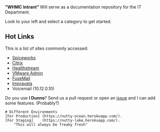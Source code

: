<strong>”WHMC Intrant” </strong> Will serve as a documentation repository for the IT Department.
 
Look to your left and select a category to get started.

## Hot Links

This is a list of sites commonly accessed:

* [Spiceworks](http://s-4609pw1-spice:9675/pro_users/login#)
* [Citrix](https://www.asp.siemensmedical.com/isc/10152/Citrix/AccessPlatform/auth/login.aspx)
* [Healthstream](http://www.healthstream.com/hlc/whmc)
* [VMware Admin](https://vdiview1/admin/?userLoggedOut=true#/pool/ProdClinical)
* [FuseMail](https://mc.fusemail.com/)
* [Impravata](https://vdiimpva1.whphdom.local/sso/administrator.html)
*  Voicemail (10.12.0.10)

Do you use **I Dunno**? Send us a pull request or open an [issue](https://github.com/glwpie/documentation_server/issues) and I can add some features. (Probably?)


```
# Different Environments
[For Production] (https://nutty-ocean.herokuapp.com/). 
[For Staging]    (https://nutty-lake.herokuapp.com/).
	"This will always be freaky fresh"
```

